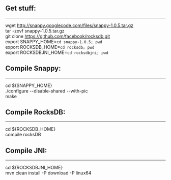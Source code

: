 Get stuff:
---------
---------

wget http://snappy.googlecode.com/files/snappy-1.0.5.tar.gz <br/>
tar -zxvf snappy-1.0.5.tar.gz <br/>
git clone https://github.com/facebook/rocksdb.git <br/>
export SNAPPY_HOME=`cd snappy-1.0.5; pwd` <br/>
export ROCKSDB_HOME=`cd rocksdb; pwd` <br/>
export ROCKSDBJNI_HOME=`cd rocksdbjni; pwd` <br/>

Compile Snappy:
---------
---------
cd ${SNAPPY_HOME} <br/>
./configure --disable-shared --with-pic <br/>
make <br/>

Compile RocksDB:
---------
---------
cd ${ROCKSDB_HOME} <br/>
compile rocksDB <br/>

Compile JNI:
---------
---------
cd ${ROCKSDBJNI_HOME} <br/>
mvn clean install -P download -P linux64 <br/>
